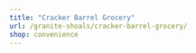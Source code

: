 ```yaml
---
title: "Cracker Barrel Grocery"
url: /granite-shoals/cracker-barrel-grocery/
shop: convenience
---
```

